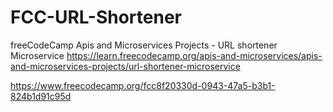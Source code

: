 # FCC-URL-Shortener
freeCodeCamp Apis and Microservices Projects - URL shortener Microservice https://learn.freecodecamp.org/apis-and-microservices/apis-and-microservices-projects/url-shortener-microservice

https://www.freecodecamp.org/fcc8f20330d-0943-47a5-b3b1-824b1d91c95d
